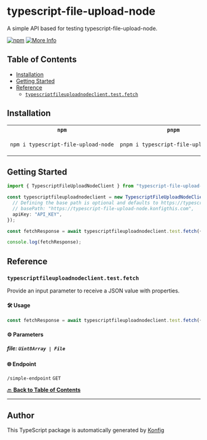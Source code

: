 # typescript-file-upload-node<a id="typescript-file-upload-node"></a>

A simple API based for testing typescript-file-upload-node.

[![npm](https://img.shields.io/badge/npm-v1.0.0-blue)](https://www.npmjs.com/package/typescript-file-upload-node/v/1.0.0)
[![More Info](https://img.shields.io/badge/More%20Info-Click%20Here-orange)](http://example.com/support)

## Table of Contents<a id="table-of-contents"></a>

<!-- toc -->

- [Installation](#installation)
- [Getting Started](#getting-started)
- [Reference](#reference)
  * [`typescriptfileuploadnodeclient.test.fetch`](#typescriptfileuploadnodeclienttestfetch)

<!-- tocstop -->

## Installation<a id="installation"></a>

<table>
<tr>
<th width="292px"><code>npm</code></th>
<th width="293px"><code>pnpm</code></th>
<th width="292px"><code>yarn</code></th>
</tr>
<tr>
<td>

```bash
npm i typescript-file-upload-node
```

</td>
<td>

```bash
pnpm i typescript-file-upload-node
```

</td>
<td>

```bash
yarn add typescript-file-upload-node
```

</td>
</tr>
</table>

## Getting Started<a id="getting-started"></a>

```typescript
import { TypescriptFileUploadNodeClient } from "typescript-file-upload-node";

const typescriptfileuploadnodeclient = new TypescriptFileUploadNodeClient({
  // Defining the base path is optional and defaults to https://typescript-file-upload-node.konfigthis.com
  // basePath: "https://typescript-file-upload-node.konfigthis.com",
  apiKey: "API_KEY",
});

const fetchResponse = await typescriptfileuploadnodeclient.test.fetch({});

console.log(fetchResponse);
```

## Reference<a id="reference"></a>


### `typescriptfileuploadnodeclient.test.fetch`<a id="typescriptfileuploadnodeclienttestfetch"></a>

Provide an input parameter to receive a JSON value with properties.

#### 🛠️ Usage<a id="🛠️-usage"></a>

```typescript
const fetchResponse = await typescriptfileuploadnodeclient.test.fetch({});
```

#### ⚙️ Parameters<a id="⚙️-parameters"></a>

##### file: `Uint8Array | File`<a id="file-uint8array--file"></a>

#### 🌐 Endpoint<a id="🌐-endpoint"></a>

`/simple-endpoint` `GET`

[🔙 **Back to Table of Contents**](#table-of-contents)

---


## Author<a id="author"></a>
This TypeScript package is automatically generated by [Konfig](https://konfigthis.com)

